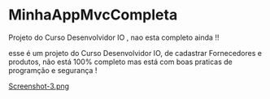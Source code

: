# MinhaAppMvcCompleta
Projeto do Curso Desenvolvidor IO , nao esta completo ainda !!

esse é um projeto do Curso Desenvolvidor IO, de cadastrar Fornecedores e produtos, não está 100% completo
mas está com boas praticas de programção e segurança !

[Screenshot-3.png](https://postimg.cc/rDjwThst)


